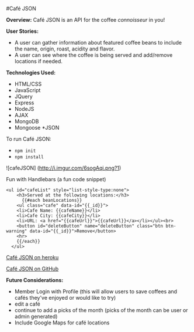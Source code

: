 #Café JSON

**Overview:**
Café JSON is an API for the coffee *connoisseur* in you!

**User Stories:** 
* A user can gather information about featured coffee beans to include the name, origin, roast, acidity and flavor.
* A user can see where the coffee is being served and add/remove locations if needed.

**Technologies Used:**
* HTML/CSS
* JavaScript 
* JQuery
* Express
* NodeJS
* AJAX
* MongoDB
* Mongoose
*JSON

To run Café JSON:
* `npm init`
* `npm install`

![cafeJSON]
(http://i.imgur.com/6sogAqi.png?1)

Fun with Handlebars (a fun code snippet)
```
<ul id="cafeList" style="list-style-type:none">
    <h3>Served at the following locations:</h3>
      {{#each beanLocations}}
    <ul class="cafe" data-id="{{_id}}">
    <li>Cafe Name: {{cafeName}}</li>
    <li>Cafe City: {{cafeCity}}</li>
    <li>URL: <a href="{{cafeUrl}}">{{cafeUrl}}</a></li></ul><br> 
    <button id="deleteButton" name="deleteButton" class="btn btn-warning" data-id="{{_id}}">Remove</button>
    <hr>
    {{/each}} 
  </ul>
  ```

[Café JSON on heroku](https://arcane-lowlands-8512.herokuapp.com/)

[Café JSON on GitHub](https://github.com/kehontas/Project-01)

**Future Considerations:**
* Member Login with Profile (this will allow users to save coffees and cafés they've enjoyed or would like to try)
* edit a café
* continue to add a picks of the month (picks of the month can be user or admin generated)
* Include Google Maps for café locations
